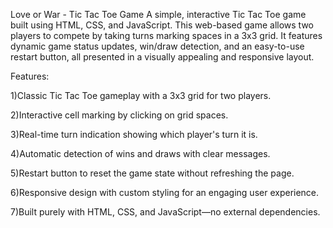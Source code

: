 Love or War - Tic Tac Toe Game
A simple, interactive Tic Tac Toe game built using HTML, CSS, and JavaScript. This web-based game allows two players to compete by taking turns marking spaces in a 3x3 grid. It features dynamic game status updates, win/draw detection, and an easy-to-use restart button, all presented in a visually appealing and responsive layout.

Features:

1)Classic Tic Tac Toe gameplay with a 3x3 grid for two players.

2)Interactive cell marking by clicking on grid spaces.

3)Real-time turn indication showing which player's turn it is.

4)Automatic detection of wins and draws with clear messages.

5)Restart button to reset the game state without refreshing the page.

6)Responsive design with custom styling for an engaging user experience.

7)Built purely with HTML, CSS, and JavaScript—no external dependencies.
